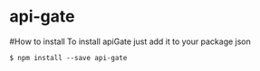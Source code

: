 api-gate
========

#How to install
To install apiGate just add it to your package json
```
$ npm install --save api-gate
```

